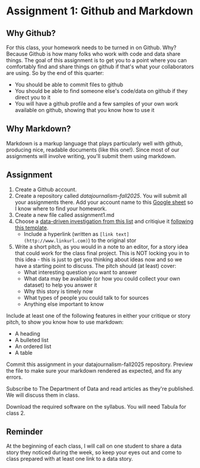 # Assignment 1: Github and Markdown

## Why Github?

For this class, your homework needs to be turned in on Github. Why? Because Github is how many folks who work with code and data share things. The goal of this assignment is to get you to a point where you can comfortably find and share things on github if that's what your collaborators are using. So by the end of this quarter:

* You should be able to commit files to github
* You should be able to find someone else's code/data on github if they direct you to it
* You will have a github profile and a few samples of your own work available on github, showing that you know how to use it

## Why Markdown?

Markdown is a markup language that plays particularly well with github, producing nice, readable documents (like this one!). Since most of our assignments will involve writing, you'll submit them using markdown.

## Assignment

1. Create a Github account. 
1. Create a repository called *datajournalism-fall2025*. You will submit all your assignments there. Add your account name to this [Google sheet](https://docs.google.com/forms/d/e/1FAIpQLScIAfWHr8d6qS3heYwbPkHwZcyKzVT-ztaowKgXuS4Ty9UjUA/viewform) so I know where to find your homework.
2. Create a new file called assignment1.md
3. Choose a [data-driven investigation from this list](https://docs.google.com/spreadsheets/d/1fBslhcz5EjNt4paGkQfCkYgcL69FaarU00B-OskKVQ8/edit?usp=sharing) and critiqiue it [following this template](../critique_template.md).
	* Include a hyperlink (written as `[link text](http://www.linkurl.com)`) to the original stor
1. Write a short pitch, as you would in a note to an editor, for a story idea that could work for the class final project. This is NOT locking you in to this idea - this is just to get you thinking about ideas now and so we have a starting point to discuss. The pitch should (at least) cover:
	* What interesting question you want to answer
	* What data may be available (or how you could collect your own dataset) to help you answer it
	* Why this story is timely now
	* What types of people you could talk to for sources
	* Anything else important to know


Include at least one of the following features in either your critique or story pitch, to show you know how to use markdown:
   * A heading
   * A bulleted list
   * An ordered list 
   * A table

Commit this assignment in your datajournalism-fall2025 repository. Preview the file to make sure your markdown rendered as expected, and fix any errors.

Subscribe to The Department of Data and read articles as they're published. We will discuss them in class.

Download the required software on the syllabus. You will need Tabula for class 2.

## Reminder

At the beginning of each class, I will call on one student to share a data story they noticed during the week, so keep your eyes out and come to class prepared with at least one link to a data story.
